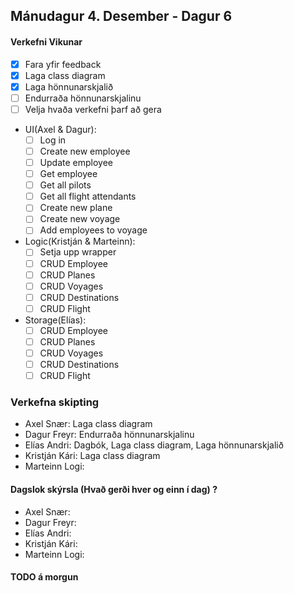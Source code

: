 ## Mánudagur 4. Desember - Dagur 6

#### Verkefni Vikunar
- [X] Fara yfir feedback
- [X] Laga class diagram
- [X] Laga hönnunarskjalið
- [ ] Endurraða hönnunarskjalinu
- [ ] Velja hvaða verkefni þarf að gera
- UI(Axel & Dagur):
    - [ ] Log in
    - [ ] Create new employee
    - [ ] Update employee
    - [ ] Get employee
    - [ ] Get all pilots
    - [ ] Get all flight attendants
    - [ ] Create new plane
    - [ ] Create new voyage
    - [ ] Add employees to voyage
- Logic(Kristján & Marteinn):
    - [ ] Setja upp wrapper
    - [ ] CRUD Employee
    - [ ] CRUD Planes
    - [ ] CRUD Voyages
    - [ ] CRUD Destinations
    - [ ] CRUD Flight
- Storage(Elías):
    - [ ] CRUD Employee
    - [ ] CRUD Planes
    - [ ] CRUD Voyages
    - [ ] CRUD Destinations
    - [ ] CRUD Flight

### Verkefna skipting
- Axel Snær: Laga class diagram
- Dagur Freyr: Endurraða hönnunarskjalinu
- Elías Andri: Dagbók, Laga class diagram, Laga hönnunarskjalið
- Kristján Kári: Laga class diagram
- Marteinn Logi: 

#### Dagslok skýrsla (Hvað gerði hver og einn í dag) ?

- Axel Snær: 
- Dagur Freyr: 
- Elías Andri: 
- Kristján Kári: 
- Marteinn Logi: 

#### TODO á morgun
